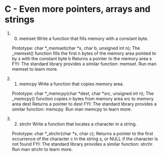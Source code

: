 # C - Even more pointers, arrays and strings

1. 0. memset
	Write a function that fills memory with a constant byte.

	Prototype: char *_memset(char *s, char b, unsigned int n);
	The _memset() function fills the first n bytes of the memory area pointed to by s with the constant byte b
	Returns a pointer to the memory area s
	FYI: The standard library provides a similar function: memset. Run man memset to learn more.
2. 1. memcpy
	Write a function that copies memory area.

	Prototype: char *_memcpy(char *dest, char *src, unsigned int n);
	The _memcpy() function copies n bytes from memory area src to memory area dest
	Returns a pointer to dest
	FYI: The standard library provides a similar function: memcpy. Run man memcpy to learn more.
3. 2. strchr
	Write a function that locates a character in a string.

	Prototype: char *_strchr(char *s, char c);
	Returns a pointer to the first occurrence of the character c in the string s, or NULL if the character is not found
	FYI: The standard library provides a similar function: strchr. Run man strchr to learn more.
